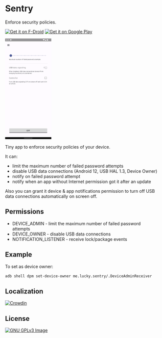 # Sentry

Enforce security policies.

[<img
     src="https://fdroid.gitlab.io/artwork/badge/get-it-on.png"
     alt="Get it on F-Droid"
     height="80">](https://f-droid.org/packages/me.lucky.sentry/)
[<img
      src="https://play.google.com/intl/en_us/badges/images/generic/en-play-badge.png"
      alt="Get it on Google Play"
      height="80">](https://play.google.com/store/apps/details?id=me.lucky.sentry)

<img 
     src="fastlane/metadata/android/en-US/images/phoneScreenshots/1.png" 
     width="30%" 
     height="30%">

Tiny app to enforce security policies of your device.

It can:
* limit the maximum number of failed password attempts
* disable USB data connections (Android 12, USB HAL 1.3, Device Owner)
* notify on failed password attempt
* notify when an app without Internet permission got it after an update

Also you can grant it device & app notifications permission to turn off USB data connections 
automatically on screen off.

## Permissions

* DEVICE_ADMIN - limit the maximum number of failed password attempts
* DEVICE_OWNER - disable USB data connections
* NOTIFICATION_LISTENER - receive lock/package events

## Example

To set as device owner:

```sh
adb shell dpm set-device-owner me.lucky.sentry/.DeviceAdminReceiver
```

## Localization

[<img 
     height="51" 
     src="https://badges.crowdin.net/badge/dark/crowdin-on-light@2x.png" 
     alt="Crowdin">](https://crwd.in/me-lucky-sentry)

## License

[![GNU GPLv3 Image](https://www.gnu.org/graphics/gplv3-127x51.png)](https://www.gnu.org/licenses/gpl-3.0.en.html)
